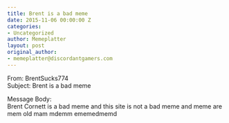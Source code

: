 ```yaml
---
title: Brent is a bad meme
date: 2015-11-06 00:00:00 Z
categories:
- Uncategorized
author: Memeplatter
layout: post
original_author:
- memeplatter@discordantgamers.com
---
```


From: BrentSucks774  
Subject: Brent is a bad meme

Message Body:  
Brent Cornett is a bad meme and this site is not a bad meme and meme are mem old mam mdemm ememedmemd